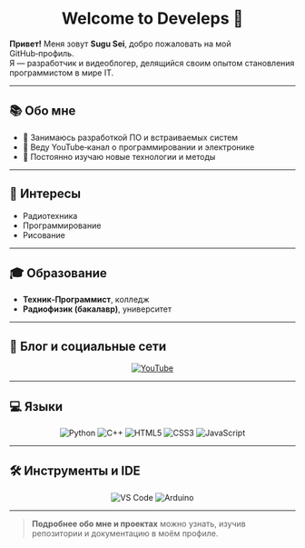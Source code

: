 <h1 align="center">
  Welcome to Develeps 👋
</h1>

**Привет!** Меня зовут **Sugu Sei**, добро пожаловать на мой GitHub‑профиль.  
Я — разработчик и видеоблогер, делящийся своим опытом становления программистом в мире IT.

---

## 📚 Обо мне
- 🔭 Занимаюсь разработкой ПО и встраиваемых систем  
- 🎥 Веду YouTube‑канал о программировании и электронике  
- 🌱 Постоянно изучаю новые технологии и методы

---

## 🔭 Интересы
- Радиотехника  
- Программирование  
- Рисование

---

## 🎓 Образование
- **Техник‑Программист**, колледж  
- **Радиофизик (бакалавр)**, университет

---

## 📝 Блог и социальные сети
<div align="center">
  <a href="https://www.youtube.com/channel/UC93WrQ202QH63w3jW8IX2lQ">
    <img src="https://img.shields.io/badge/YouTube-red?style=for-the-badge&logo=youtube&logoColor=white" alt="YouTube"/>
  </a>
</div>

---

## 💻 Языки
<p align="center">
  <img src="https://img.shields.io/badge/Python-3670A0?style=for-the-badge&logo=python&logoColor=ffdd54" alt="Python"/>
  <img src="https://img.shields.io/badge/C%2B%2B-%2300599C.svg?style=for-the-badge&logo=c%2B%2B&logoColor=white" alt="C++"/>
  <img src="https://img.shields.io/badge/HTML5-%23E34F26.svg?style=for-the-badge&logo=html5&logoColor=white" alt="HTML5"/>
  <img src="https://img.shields.io/badge/CSS3-%231572B6.svg?style=for-the-badge&logo=css3&logoColor=white" alt="CSS3"/>
  <img src="https://img.shields.io/badge/JavaScript-%23323330.svg?style=for-the-badge&logo=javascript&logoColor=%23F7DF1E" alt="JavaScript"/>
</p>

---

## 🛠 Инструменты и IDE
<p align="center">
  <img src="https://img.shields.io/badge/VS%20Code-35b393.svg?style=for-the-badge&logo=visual-studio-code&logoColor=white" alt="VS Code"/>
  <img src="https://img.shields.io/badge/Arduino-00979D?style=for-the-badge&logo=Arduino&logoColor=white" alt="Arduino"/>
  <!-- Добавьте здесь другие инструменты и IDE -->
</p>

---

> **Подробнее обо мне и проектах** можно узнать, изучив репозитории и документацию в моём профиле. 

